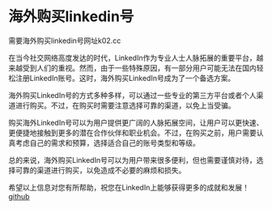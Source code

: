 # 海外购买linkedin号

需要海外购买linkedin号网址k02.cc

在当今社交网络高度发达的时代，LinkedIn作为专业人士人脉拓展的重要平台，越来越受到人们的重视。然而，由于一些特殊原因，有一部分用户可能无法在国内轻松注册LinkedIn账号。这时，海外购买LinkedIn号成为了一个备选方案。

海外购买LinkedIn号的方式多种多样，可以通过一些专业的第三方平台或者个人渠道进行购买。不过，在购买时需要注意选择可靠的渠道，以免上当受骗。

购买海外LinkedIn号可以为用户提供更广阔的人脉拓展空间，让用户可以更快速、更便捷地接触到更多的潜在合作伙伴和职业机会。不过，在购买之前，用户需要认真考虑自己的需求和预算，选择适合自己的账号类型和等级。

总的来说，海外购买LinkedIn号可以为用户带来很多便利，但也需要谨慎对待，选择可靠的渠道进行购买，以免造成不必要的麻烦和损失。

希望以上信息对您有所帮助，祝您在LinkedIn上能够获得更多的成就和发展！[github](https://github.com)